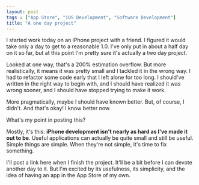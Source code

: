 ```yaml
---
layout: post
tags : ["App Store", "iOS Development", "Software Development"]
title: "A one day project"
---
```

I started work today on an iPhone project with a friend. I figured it would take only a day to get to a reasonable 1.0. I've only put in about a half day on it so far, but at this point I'm pretty sure it's actually a two day project.

<!--more-->

Looked at one way, that's a 200% estimation overflow. But more realistically, it means it was pretty small and I tackled it in the wrong way. I had to refactor some code early that I left alone for too long. I should've written in the right way to begin with, and I should have realized it was wrong sooner, and I should have stopped trying to make it work.



More pragmatically, maybe I should have known better. But, of course, I didn't. And that's okay! I know better now.



What's my point in posting this?



Mostly, it's this: <strong>iPhone development isn't nearly as hard as I've made it out to be</strong>. Useful applications can actually be quite small and still be useful. Simple things are simple. When they're not simple, it's time to fix something.



I'll post a link here when I finish the project. It'll be a bit before I can devote another day to it. But I'm excited by its usefulness, its simplicity, and the idea of having an app in the App Store of my own.